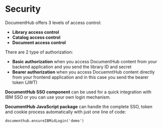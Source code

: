# Security

DocumentHub offers 3 levels of access control:
- **Library access control**
- **Catalog access control**
- **Document access control**

There are 2 type of authorization:
- **Basic authorization** when you access DocumentHub content from your backend application and you send the library ID and secret
- **Bearer authorization** when you access DocuemntHub content directly from your frontend application and in this case you send the bearer token (JWT)

**DocumentHub SSO component** can be used for a quick integration with IBM SSO or you can use your own login mechanism.

**DocumentHub JavaScript package** can handle the complete SSO, token and cookie process automatically with just one line of code:
```
documenthub.ensureIBMidLogin('demo')
```
